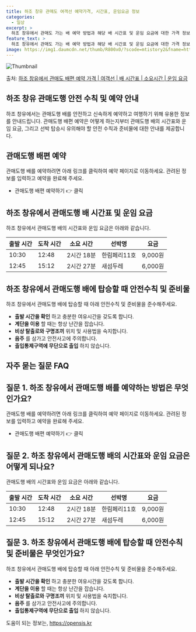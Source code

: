 ```yaml
---
title: 하조 창유 관매도 여객선 예약가격, 시간표, 운임요금 정보
categories:
  - 일상
excerpt: >
  하조 창유에서 관매도 가는 배 예약 방법과 해당 배 시간표 및 운임 요금에 대한 가격 정보를 안내 드리겠습니다. 안전하고 재밋는 관매도행 여행을 위해 아래 정보 참고하시기 바랍니다. 관매도행 배편 예약하기 👈 클릭하조 창유에서 관매도행 배 시간표출발 시간도착 시간소요 시간선박명요금10:3012:482시간 18분한림페리11호9,000원12:4515:122시간 27분새섬두레6,000원관매도행 배편 예약하기 👈 클릭하조 창유에서 관매도행 여객선 탑승 시 이용수칙하조 창유에서 관매도행 배 출항시간을 확인한다. 선박이 출항할 시간이 가까울 수록 사람들이 몰려 혼잡하므로 미리 매표소로 가서 충분한 여유시간을 갖고 선박에 탑승한다. 계단 이용 시 항상 난간을 잡는다. 바람이나 파도가 심한 날은 몸이 휘청거릴 수도 있..
feature_text: >
  하조 창유에서 관매도 가는 배 예약 방법과 해당 배 시간표 및 운임 요금에 대한 가격 정보를 안내 드리겠습니다. 안전하고 재밋는 관매도행 여행을 위해 아래 정보 참고하시기 바랍니다. 관매도행 배편 예약하기 👈 클릭하조 창유에서 관매도행 배 시간표출발 시간도착 시간소요 시간선박명요금10:3012:482시간 18분한림페리11호9,000원12:4515:122시간 27분새섬두레6,000원관매도행 배편 예약하기 👈 클릭하조 창유에서 관매도행 여객선 탑승 시 이용수칙하조 창유에서 관매도행 배 출항시간을 확인한다. 선박이 출항할 시간이 가까울 수록 사람들이 몰려 혼잡하므로 미리 매표소로 가서 충분한 여유시간을 갖고 선박에 탑승한다. 계단 이용 시 항상 난간을 잡는다. 바람이나 파도가 심한 날은 몸이 휘청거릴 수도 있..
image: https://img1.daumcdn.net/thumb/R800x0/?scode=mtistory2&fname=https%3A%2F%2Fblog.kakaocdn.net%2Fdn%2FMe7ex%2FbtsHBRHL55H%2FA0O9C6nrRbmbqsm54yFPJ0%2Fimg.webp
---
```


![Thumbnail](https://img1.daumcdn.net/thumb/R800x0/?scode=mtistory2&fname=https%3A%2F%2Fblog.kakaocdn.net%2Fdn%2FMe7ex%2FbtsHBRHL55H%2FA0O9C6nrRbmbqsm54yFPJ0%2Fimg.webp)

<p>출처: <a href="https://opensis.kr/entry/%ED%95%98%EC%A1%B0-%EC%B0%BD%EC%9C%A0%EC%97%90%EC%84%9C-%EA%B4%80%EB%A7%A4%EB%8F%84-%EB%B0%B0%ED%8E%B8-%EC%98%88%EC%95%BD-%EA%B0%80%EA%B2%A9-%EC%97%AC%EA%B0%9D%EC%84%A0-%EB%B0%B0-%EC%8B%9C%EA%B0%84%ED%91%9C-%EC%86%8C%EC%9A%94%EC%8B%9C%EA%B0%84-%EC%9A%B4%EC%9E%84-%EC%9A%94%EA%B8%88" rel="dofollow">하조 창유에서 관매도 배편 예약 가격 | 여객선 | 배 시간표 | 소요시간 | 운임 요금</a> </p>

## 하조 창유 관매도행 안전 수칙 및 예약 안내

하조 창유에서는 관매도행 배를 안전하고 신속하게 예약하고 여행하기 위해 유용한 정보를 안내드립니다. 관매도행 배편 예약은 어떻게 하는지부터
관매도행 배의 시간표와 운임 요금, 그리고 선박 탑승시 유의해야 할 안전 수칙과 준비물에 대한 안내를 제공합니다.

## 관매도행 배편 예약

관매도행 배를 예약하려면 아래 링크를 클릭하여 예약 페이지로 이동하세요. 관려된 정보를 입력하고 예약을 완료해 주세요.

  * 관매도행 배편 예약하기 👉 클릭

## 하조 창유에서 관매도행 배 시간표 및 운임 요금

하조 창유에서 관매도행 배의 시간표와 운임 요금은 아래와 같습니다.

**출발 시간** | **도착 시간** | **소요 시간** | **선박명** | **요금**  
---|---|---|---|---  
10:30 | 12:48 | 2시간 18분 | 한림페리11호 | 9,000원  
12:45 | 15:12 | 2시간 27분 | 새섬두레 | 6,000원  
  
## 하조 창유에서 관매도행 배에 탑승할 때 안전수칙 및 준비물

하조 창유에서 관매도행 배에 탑승할 때 아래 안전수칙 및 준비물을 준수해주세요.

  * **출발 시간을 확인** 하고 충분한 여유시간을 갖도록 합니다.
  * **계단을 이용** 할 때는 항상 난간을 잡습니다.
  * **비상 탈출로와 구명조끼** 위치 및 사용법을 숙지합니다.
  * **음주** 를 삼가고 안전사고에 주의합니다.
  * **출입통제구역에 무단으로 출입** 하지 않습니다.

## 자주 묻는 질문 FAQ

## 질문 1. 하조 창유에서 관매도행 배를 예약하는 방법은 무엇인가요?

관매도행 배를 예약하려면 아래 링크를 클릭하여 예약 페이지로 이동하세요. 관려된 정보를 입력하고 예약을 완료해 주세요.

  * 관매도행 배편 예약하기 👉 클릭

## 질문 2. 하조 창유에서 관매도행 배의 시간표와 운임 요금은 어떻게 되나요?

관매도행 배의 시간표와 운임 요금은 아래와 같습니다.

**출발 시간** | **도착 시간** | **소요 시간** | **선박명** | **요금**  
---|---|---|---|---  
10:30 | 12:48 | 2시간 18분 | 한림페리11호 | 9,000원  
12:45 | 15:12 | 2시간 27분 | 새섬두레 | 6,000원  
  
## 질문 3. 하조 창유에서 관매도행 배에 탑승할 때 안전수칙 및 준비물은 무엇인가요?

하조 창유에서 관매도행 배에 탑승할 때 아래 안전수칙 및 준비물을 준수해주세요.

  * **출발 시간을 확인** 하고 충분한 여유시간을 갖도록 합니다.
  * **계단을 이용** 할 때는 항상 난간을 잡습니다.
  * **비상 탈출로와 구명조끼** 위치 및 사용법을 숙지합니다.
  * **음주** 를 삼가고 안전사고에 주의합니다.
  * **출입통제구역에 무단으로 출입** 하지 않습니다.

 

도움이 되는 정보는, <a href="https://opensis.kr" rel="dofollow">https://opensis.kr</a>


